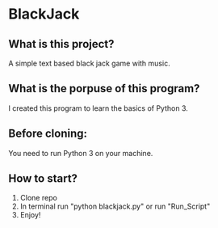 # BlackJack

## What is this project?  
A simple text based black jack game with music.

## What is the porpuse of this program?
I created this program to learn the basics of Python 3. 

## Before cloning: 
You need to run Python 3 on your machine.

## How to start?  
1. Clone repo 
2. In terminal run "python blackjack.py" or run "Run_Script"
3. Enjoy!
